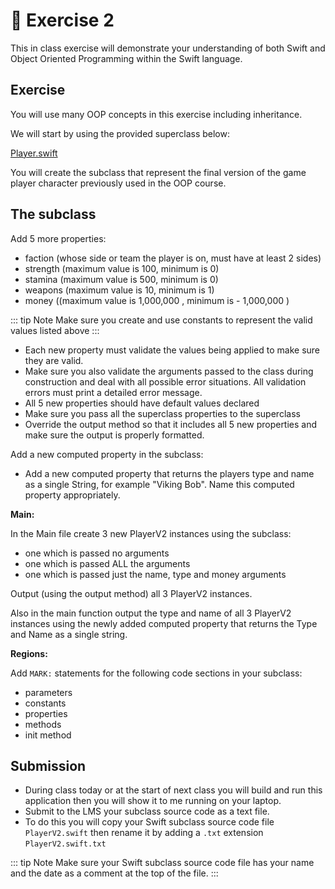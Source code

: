 # 🧠 Exercise 2

This in class exercise will demonstrate your understanding of both Swift and Object Oriented Programming within the Swift language.

## Exercise

You will use many OOP concepts in this exercise including inheritance.

We will start by using the provided superclass below:

[Player.swift](./resources/Player.swift)

You will create the subclass that represent the final version of the game player character previously used in the OOP course.

## The subclass

Add 5 more properties:

- faction (whose side or team the player is on, must have at least 2 sides)
- strength (maximum value is 100, minimum is 0)
- stamina (maximum value is 500, minimum is 0)
- weapons (maximum value is 10, minimum is 1)
- money ((maximum value is 1,000,000 , minimum is - 1,000,000 )

::: tip Note
Make sure you create and use constants to represent the valid values listed above
:::

- Each new property must validate the values being applied to make sure they are valid.
- Make sure you also validate the arguments passed to the class during construction and deal with all possible error situations. All validation errors must print a detailed error message.
- All 5 new properties should have default values declared
- Make sure you pass all the superclass properties to the superclass
- Override the output method so that it includes all 5 new properties and make sure the output is properly formatted.

Add a new computed property in the subclass:

- Add a new computed property that returns the players type and name as a single String, for example "Viking Bob". Name this computed property appropriately.

**Main:**

In the Main file create 3 new PlayerV2 instances using the subclass:

- one which is passed no arguments
- one which is passed ALL the arguments
- one which is passed just the name, type and money arguments

Output (using the output method) all 3 PlayerV2 instances.

Also in the main function output the type and name of all 3 PlayerV2 instances using the newly added computed property that returns the Type and Name as a single string.

**Regions:**

Add `MARK:` statements for the following code sections in your subclass:

- parameters
- constants
- properties
- methods
- init method

## Submission

- During class today or at the start of next class you will build and run this application then you will show it to me running on your laptop.
- Submit to the LMS your subclass source code as a text file.
- To do this you will copy your Swift subclass source code file `PlayerV2.swift` then rename it by adding a `.txt` extension `PlayerV2.swift.txt`

::: tip Note
Make sure your Swift subclass source code file has your name and the date as a comment at the top of the file.
:::
